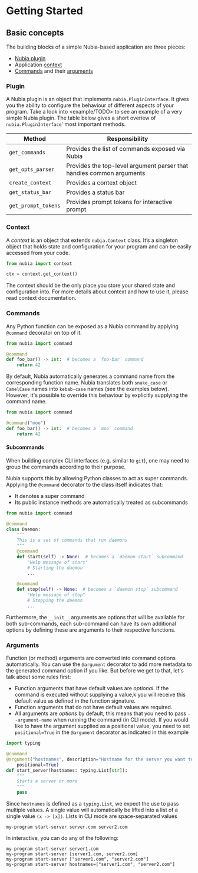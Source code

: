 # Getting Started

## Basic concepts
The building blocks of a simple Nubia-based application are three pieces:

* [Nubia plugin](###Plugin)
* Application [context](###Context)
* [Commands](###Commands) and their [arguments](###Arguments)


### Plugin
A Nubia plugin is an object that implements `nubia.PluginInterface`.
It gives you the ability to configure the behaviour of different aspects of your program.
Take a look into <example/TODO> to see an example of a very simple Nubia plugin.
The table below gives a short overiew of `nubia.PluginInterface`' most important methods.

| Method | Responsibility |
| --- | --- |
| `get_commands` | Provides the list of commands exposed via Nubia |
| `get_opts_parser` | Provides the top-level argument parser that handles common arguments |
| `create_context` | Provides a context object |
| `get_status_bar` | Provides a status bar |
| `get_prompt_tokens` | Provides prompt tokens for interactive prompt |

### Context
A _context_ is an object that extends `nubia.Context` class.
It’s a singleton object that holds state and configuration for your program and can be easily accessed from your code.

```python
from nubia import context

ctx = context.get_context()
```

The context should be the only place you store your shared state and configuration into.
For more details about context and how to use it, please read context documentation. <TODO context>

### Commands
Any Python function can be exposed as a Nubia command by applying `@command` decorator on top of it.

``` python
from nubia import command

@command
def foo_bar() -> int:  # becomes a `foo-bar` command
    return 42
```

By default, Nubia automatically generates a command name from the corresponding function name.
Nubia translates both `snake_case` or `CamelCase` names into `kebab-case` names (see the examples below).
However, it's possible to override this behaviour by explicitly supplying the command name.
<TODO aliases>

``` python
from nubia import command

@command("moo")
def foo_bar() -> int:  # becomes a `moo` command
    return 42
```


#### Subcommands
When building complex CLI interfaces (e.g. similar to `git`), one may need to group the commands according to their purpose.

Nubia supports this by allowing Python classes to act as super commands.
Applying the `@command` decorator to the class itself indicates that:

* It denotes a super command
* Its public instance methods are automatically treated as subcommands

``` python
from nubia import command

@command
class Daemon:
    """
    This is a set of commands that run daemons
    """
    @command
    def start(self) -> None:  # becomes a `daemon start` subcommand
        "Help message of start"
        # Starting the daemon
        ...

    @command
    def stop(self) -> None:  # becomes a `daemon stop` subcommand
        "Help message of stop"
        # Stopping the daemon
        ...
```

Furthermore, the `__init__` arguments are options that will be available for
both sub-commands, each sub-command can have its own additional options by
defining these are arguments to their respective functions.

### Arguments
Function (or method) arguments are converted into command options automatically.
You can use the `@argument` decorator to add more metadata to the generated
command option if you like. But before we get to that, let's talk about some
rules first:
- Function arguments that have default values are _optional_. If the command is
executed without supplying a value,k you will receive this default value as
defined in the function signature.
- Function arguments that do not have default values are required.
- All arguments are _options_ by default, this means that you need to pass
`--argument-name` when running the command (in CLI mode). If you would like to
have the argument supplied as a positional value, you need to set
`positional=True` in the `@argument` decorator as indicated in this example

```python
import typing

@command
@argument("hostnames", description="Hostname for the server you want to start",
    positional=True)
def start_server(hostnames: typing.List[str]):
    """
    Starts a server or more
    """
    pass
```

Since `hostnames` is defined as a `typing.List`, we expect the use to pass
multiple values. A single value will automatically be lifted into a list of
a single value `(x -> [x])`. Lists in CLI mode are space-separated values

```
my-program start-server server.com server2.com
```

In interactive, you can do any of the following:

```
my-program start-server server1.com
my-program start-server [server1.com, server2.com]
my-program start-server ["server1.com", "server2.com"]
my-program start-server hostnames=["server1.com", "server2.com"]
```
